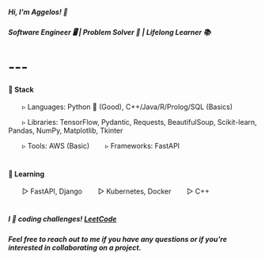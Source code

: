 ##### Hi, I'm Aggelos! 👋

##### Software Engineer 🖥️ | Problem Solver 🧩 | Lifelong Learner 📚

# ---

#### 🔧 Stack
&emsp;&emsp;▹ Languages: Python 🐍 (Good), C++/Java/R/Prolog/SQL (Basics)

&emsp;&emsp;▹ Libraries: TensorFlow, Pydantic, Requests, BeautifulSoup, Scikit-learn, Pandas, NumPy, Matplotlib, Tkinter

&emsp;&emsp;▹ Tools: AWS (Basic)
&emsp;&emsp;▹ Frameworks: FastAPI
# 
#### 🌱 Learning
&emsp;&emsp;▻ FastAPI, Django
&emsp;&emsp;▻ Kubernetes, Docker
&emsp;&emsp;▻ C++

# 

##### I 💙 coding challenges! <a href="https://leetcode.com/papaggalos/">LeetCode</a>

##### Feel free to reach out to me if you have any questions or if you're interested in collaborating on a project.
